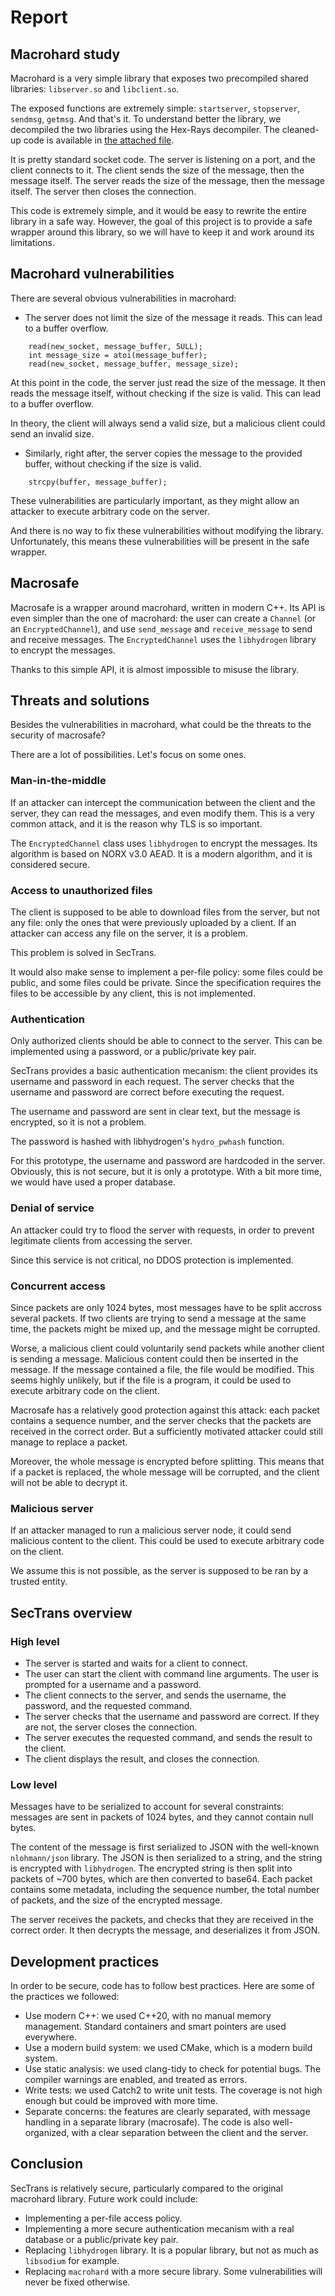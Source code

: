# Report

## Macrohard study

Macrohard is a very simple library that exposes two precompiled shared libraries: `libserver.so` and `libclient.so`.

The exposed functions are extremely simple: `startserver`, `stopserver`, `sendmsg`, `getmsg`. And that's it. To understand better the library, we decompiled the two libraries using the Hex-Rays decompiler. The cleaned-up code is available in [the attached file](./macrohard.c).

It is pretty standard socket code. The server is listening on a port, and the client connects to it. The client sends
the size of the message, then the message itself. The server reads the size of the message, then the message itself. The
server then closes the connection.

This code is extremely simple, and it would be easy to rewrite the entire library in a safe way. However, the goal of
this project is to provide a safe wrapper around this library, so we will have to keep it and work around its limitations.

## Macrohard vulnerabilities

There are several obvious vulnerabilities in macrohard:

- The server does not limit the size of the message it reads. This can lead to a buffer overflow.

```
    read(new_socket, message_buffer, 5ULL);
    int message_size = atoi(message_buffer);
    read(new_socket, message_buffer, message_size);
```

At this point in the code, the server just read the size of the message. It then reads the message itself, without checking if the size is valid. This can lead to a buffer overflow.

In theory, the client will always send a valid size, but a malicious client could send an invalid size.

- Similarly, right after, the server copies the message to the provided buffer, without checking if the size is valid.

```
    strcpy(buffer, message_buffer);
```

These vulnerabilities are particularly important, as they might allow an attacker to execute arbitrary code on the server.

And there is no way to fix these vulnerabilities without modifying the library. Unfortunately, this means these vulnerabilities will be present in the safe wrapper.

## Macrosafe

Macrosafe is a wrapper around macrohard, written in modern C++. Its API is even simpler than the one of macrohard: the user can create a `Channel` (or an `EncryptedChannel`), and use `send_message` and `receive_message` to send and receive messages. The `EncryptedChannel` uses the `libhydrogen` library to encrypt the messages.

Thanks to this simple API, it is almost impossible to misuse the library.

## Threats and solutions

Besides the vulnerabilities in macrohard, what could be the threats to the security of macrosafe?

There are a lot of possibilities. Let's focus on some ones.

### Man-in-the-middle

If an attacker can intercept the communication between the client and the server, they can read the messages, and even modify them. This is a very common attack, and it is the reason why TLS is so important.

The `EncryptedChannel` class uses `libhydrogen` to encrypt the messages. Its algorithm is based on NORX v3.0 AEAD. It is a modern algorithm, and it is considered secure.

### Access to unauthorized files

The client is supposed to be able to download files from the server, but not any file: only the ones that were previously uploaded by a client. If an attacker can access any file on the server, it is a problem.

This problem is solved in SecTrans.

It would also make sense to implement a per-file policy: some files could be public, and some files could be private. Since the specification requires the files to be accessible by any client, this is not implemented.

### Authentication

Only authorized clients should be able to connect to the server. This can be implemented using a password, or a public/private key pair.

SecTrans provides a basic authentication mecanism: the client provides its username and password in each request. The server checks that the username and password are correct before executing the request.

The username and password are sent in clear text, but the message is encrypted, so it is not a problem.

The password is hashed with libhydrogen's `hydro_pwhash` function.

For this prototype, the username and password are hardcoded in the server. Obviously, this is not secure, but it is only a prototype. With a bit more time, we would have used a proper database.

### Denial of service

An attacker could try to flood the server with requests, in order to prevent legitimate clients from accessing the server.

Since this service is not critical, no DDOS protection is implemented.

### Concurrent access

Since packets are only 1024 bytes, most messages have to be split accross several packets. If two clients are trying to send a message at the same time, the packets might be mixed up, and the message might be corrupted.

Worse, a malicious client could voluntarily send packets while another client is sending a message. Malicious content could then be inserted in the message. If the message contained a file, the file would be modified. This seems highly unlikely, but if the file is a program, it could be used to execute arbitrary code on the client.

Macrosafe has a relatively good protection against this attack: each packet contains a sequence number, and the server checks that the packets are received in the correct order. But a sufficiently motivated attacker could still manage to replace a packet.

Moreover, the whole message is encrypted before splitting. This means that if a packet is replaced, the whole message will be corrupted, and the client will not be able to decrypt it.

### Malicious server

If an attacker managed to run a malicious server node, it could send malicious content to the client. This could be used to execute arbitrary code on the client.

We assume this is not possible, as the server is supposed to be ran by a trusted entity.

## SecTrans overview

### High level

- The server is started and waits for a client to connect.
- The user can start the client with command line arguments. The user is prompted for a username and a password.
- The client connects to the server, and sends the username, the password, and the requested command.
- The server checks that the username and password are correct. If they are not, the server closes the connection.
- The server executes the requested command, and sends the result to the client.
- The client displays the result, and closes the connection.

### Low level

Messages have to be serialized to account for several constraints: messages are sent in packets of 1024 bytes, and they cannot contain null bytes.

The content of the message is first serialized to JSON with the well-known `nlohmann/json` library. The JSON is then serialized to a string, and the string is encrypted with `libhydrogen`. The encrypted string is then split into packets of ~700 bytes, which are then converted to base64. Each packet contains some metadata, including the sequence number, the total number of packets, and the size of the encrypted message.

The server receives the packets, and checks that they are received in the correct order. It then decrypts the message, and deserializes it from JSON.

## Development practices

In order to be secure, code has to follow best practices. Here are some of the practices we followed:
- Use modern C++: we used C++20, with no manual memory management. Standard containers and smart pointers are used everywhere.
- Use a modern build system: we used CMake, which is a modern build system.
- Use static analysis: we used clang-tidy to check for potential bugs. The compiler warnings are enabled, and treated as errors.
- Write tests: we used Catch2 to write unit tests. The coverage is not high enough but could be improved with more time.
- Separate concerns: the features are clearly separated, with message handling in a separate library (macrosafe). The code is also well-organized, with a clear separation between the client and the server.

## Conclusion

SecTrans is relatively secure, particularly compared to the original macrohard library. Future work could include:
- Implementing a per-file access policy.
- Implementing a more secure authentication mecanism with a real database or a public/private key pair.
- Replacing `libhydrogen` library. It is a popular library, but not as much as `libsodium` for example.
- Replacing `macrohard` with a more secure library. Some vulnerabilities will never be fixed otherwise.

